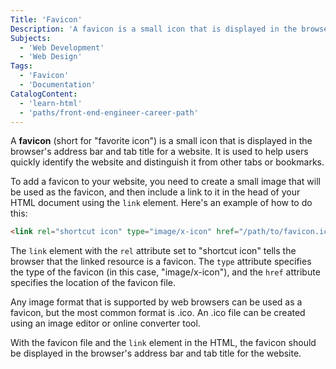```yaml
---
Title: 'Favicon'
Description: 'A favicon is a small icon that is displayed in the browser's address bar and tab title for a website.'
Subjects:
  - 'Web Development'
  - 'Web Design'
Tags:
  - 'Favicon'
  - 'Documentation'
CatalogContent:
  - 'learn-html'
  - 'paths/front-end-engineer-career-path'
---
```


A **favicon** (short for "favorite icon") is a small icon that is displayed in the browser's address bar and tab title for a website. It is used to help users quickly identify the website and distinguish it from other tabs or bookmarks.

To add a favicon to your website, you need to create a small image that will be used as the favicon, and then include a link to it in the head of your HTML document using the `link` element. Here's an example of how to do this:

```html
<link rel="shortcut icon" type="image/x-icon" href="/path/to/favicon.ico" />
```

The `link` element with the `rel` attribute set to "shortcut icon" tells the browser that the linked resource is a favicon. The `type` attribute specifies the type of the favicon (in this case, "image/x-icon"), and the `href` attribute specifies the location of the favicon file.

Any image format that is supported by web browsers can be used as a favicon, but the most common format is .ico. An .ico file can be created using an image editor or online converter tool.

With the favicon file and the `link` element in the HTML, the favicon should be displayed in the browser's address bar and tab title for the website.
